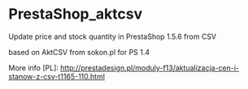 PrestaShop_aktcsv
=================

Update price and stock quantity in PrestaShop 1.5.6 from CSV

based on AktCSV from sokon.pl for PS 1.4

More info [PL]:
http://prestadesign.pl/moduly-f13/aktualizacja-cen-i-stanow-z-csv-t1165-110.html